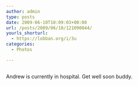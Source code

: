 ```yaml
---
author: admin
type: posts
date: 2009-06-10T10:09:03+00:00
url: /posts/2009/06/10/121090044/
yourls_shorturl:
  - https://lobban.org/i/3u
categories:
  - Photos

---
```

<div class="figure">
  <img src="https://andy.lobban.org/photo/1280/121090044/1/n6SoNyvfPojfb23bOAgbCNvN" alt="" />
</div>

Andrew is currently in hospital. Get well soon buddy.